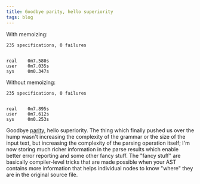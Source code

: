 ```yaml
---
title: Goodbye parity, hello superiority
tags: blog
---
```


With memoizing:

    235 specifications, 0 failures


    real    0m7.580s
    user    0m7.035s
    sys     0m0.347s

Without memoizing:

    235 specifications, 0 failures


    real    0m7.895s
    user    0m7.612s
    sys     0m0.253s

Goodbye [parity](http://typechecked.net/a/about/wincent/weblog/archives/2007/02/another_perform.php), hello superiority. The thing which finally pushed us over the hump wasn't increasing the complexity of the grammar or the size of the input text, but increasing the complexity of the parsing operation itself; I'm now storing much richer information in the parse results which enable better error reporting and some other fancy stuff. The "fancy stuff" are basically compiler-level tricks that are made possible when your AST contains more information that helps individual nodes to know "where" they are in the original source file.
